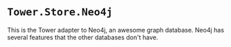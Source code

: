 # `Tower.Store.Neo4j`

This is the Tower adapter to Neo4j, an awesome graph database.  Neo4j has several features that the other databases don't have.